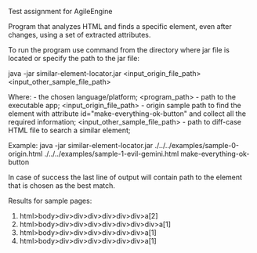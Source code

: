Test assignment for AgileEngine

Program that analyzes HTML and finds a specific element, even after changes, using a set of extracted attributes.

To run the program use command from the directory where jar file is located or specify the path to the jar file:  

java -jar similar-element-locator.jar <input_origin_file_path> <input_other_sample_file_path> <element-id> 

Where:
    <platform> - the chosen language/platform;
    <program_path> - path to the executable app;
    <input_origin_file_path> - origin sample path to find the element with attribute id="make-everything-ok-button" and collect all the required information;
    <input_other_sample_file_path> - path to diff-case HTML file to search a similar element;
    
Example:
    java -jar similar-element-locator.jar ./../../examples/sample-0-origin.html ./../../examples/sample-1-evil-gemini.html make-everything-ok-button

In case of success the last line of output will contain path to the element that is chosen as the best match.



Results for sample pages:
1. html>body>div>div>div>div>div>div>a[2]
2. html>body>div>div>div>div>div>div>div>a[1]
3. html>body>div>div>div>div>div>div>a[1]
4. html>body>div>div>div>div>div>div>a[1]